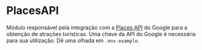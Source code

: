 # PlacesAPI

Módulo responsável pela integração com a [Places API](https://developers.google.com/maps/documentation/places/web-service?hl=en) do Google para a obtenção de atrações turísticas. Uma chave da API do Google é necessária para sua utilização. Dê uma olhada em `.env.example`.
